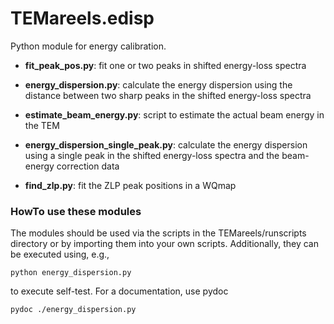 TEMareels.edisp
===============

Python module for energy calibration.

- **fit_peak_pos.py**:
      fit one or two peaks in shifted energy-loss spectra

- **energy_dispersion.py**: 
      calculate the energy dispersion using the distance between 
      two sharp peaks in the shifted energy-loss spectra


- **estimate_beam_energy.py**:
      script to estimate the actual beam energy in the TEM
- **energy_dispersion_single_peak.py**:
      calculate the energy dispersion using a single peak in the
      shifted energy-loss spectra and the beam-energy correction data

- **find_zlp.py**:
      fit the ZLP peak positions in a WQmap
      
### HowTo use these modules

The modules should be used via the scripts in the TEMareels/runscripts
directory or by importing them into your own scripts. Additionally, they
can be executed using, e.g.,

```python energy_dispersion.py```

to execute self-test. For a documentation, use pydoc

```pydoc ./energy_dispersion.py```